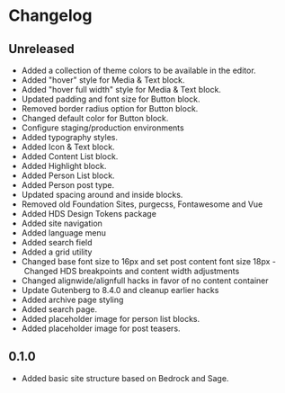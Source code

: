 # Changelog

## Unreleased

- Added a collection of theme colors to be available in the editor.
- Added "hover" style for Media & Text block.
- Added "hover full width" style for Media & Text block.
- Updated padding and font size for Button block.
- Removed border radius option for Button block.
- Changed default color for Button block.
- Configure staging/production environments
- Added typography styles.
- Added Icon & Text block.
- Added Content List block.
- Added Highlight block.
- Added Person List block.
- Added Person post type.
- Updated spacing around and inside blocks.
- Removed old Foundation Sites, purgecss, Fontawesome and Vue
- Added HDS Design Tokens package
- Added site navigation
- Added language menu
- Added search field
- Added a grid utility
- Changed base font size to 16px and set post content font size 18px
- Changed HDS breakpoints and content width adjustments
- Changed alignwide/alignfull hacks in favor of no content container
- Update Gutenberg to 8.4.0 and cleanup earlier hacks
- Added archive page styling
- Added search page.
- Added placeholder image for person list blocks.
- Added placeholder image for post teasers.

## 0.1.0

- Added basic site structure based on Bedrock and Sage.
